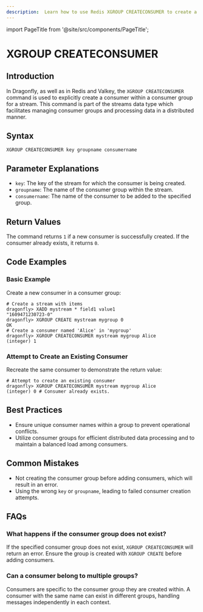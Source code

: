 ```yaml
---
description:  Learn how to use Redis XGROUP CREATECONSUMER to create a new consumer in a consumer group.
---
```


import PageTitle from '@site/src/components/PageTitle';

# XGROUP CREATECONSUMER

<PageTitle title="Redis XGROUP CREATECONSUMER Command (Documentation) | Dragonfly" />

## Introduction

In Dragonfly, as well as in Redis and Valkey, the `XGROUP CREATECONSUMER` command is used to explicitly create a consumer within a consumer group for a stream.
This command is part of the streams data type which facilitates managing consumer groups and processing data in a distributed manner.

## Syntax

```shell
XGROUP CREATECONSUMER key groupname consumername
```

## Parameter Explanations

- `key`: The key of the stream for which the consumer is being created.
- `groupname`: The name of the consumer group within the stream.
- `consumername`: The name of the consumer to be added to the specified group.

## Return Values

The command returns `1` if a new consumer is successfully created.
If the consumer already exists, it returns `0`.

## Code Examples

### Basic Example

Create a new consumer in a consumer group:

```shell
# Create a stream with items
dragonfly> XADD mystream * field1 value1
"1609471230723-0"
dragonfly> XGROUP CREATE mystream mygroup 0
OK
# Create a consumer named 'Alice' in 'mygroup'
dragonfly> XGROUP CREATECONSUMER mystream mygroup Alice
(integer) 1
```

### Attempt to Create an Existing Consumer

Recreate the same consumer to demonstrate the return value:

```shell
# Attempt to create an existing consumer
dragonfly> XGROUP CREATECONSUMER mystream mygroup Alice
(integer) 0 # Consumer already exists.
```

## Best Practices

- Ensure unique consumer names within a group to prevent operational conflicts.
- Utilize consumer groups for efficient distributed data processing and to maintain a balanced load among consumers.

## Common Mistakes

- Not creating the consumer group before adding consumers, which will result in an error.
- Using the wrong `key` or `groupname`, leading to failed consumer creation attempts.

## FAQs

### What happens if the consumer group does not exist?

If the specified consumer group does not exist, `XGROUP CREATECONSUMER` will return an error. 
Ensure the group is created with `XGROUP CREATE` before adding consumers.

### Can a consumer belong to multiple groups?

Consumers are specific to the consumer group they are created within.
A consumer with the same name can exist in different groups, handling messages independently in each context.